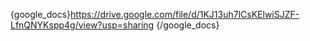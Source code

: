 {google_docs}https://drive.google.com/file/d/1KJ13uh7lCsKElwiSJZF-LfnQNYKspp4g/view?usp=sharing {/google_docs}

